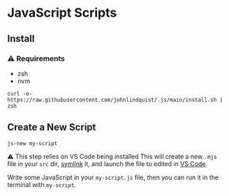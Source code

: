 # JavaScript Scripts

## Install

### ⚠️ Requirements

- zsh
- nvm

```shell
curl -o- https://raw.githubusercontent.com/johnlindquist/.js/main/install.sh | zsh
```

## Create a New Script

```shell
js-new my-script
```

⚠️ This step relies on VS Code being installed
This will create a new `.mjs` file in your `src` dir, [symlink](https://en.wikipedia.org/wiki/Symbolic_link) it, and launch the file to edited in [VS Code](https://code.visualstudio.com/).

Write some JavaScript in your `my-script.js` file, then you can run it in the terminal with `my-script`.
